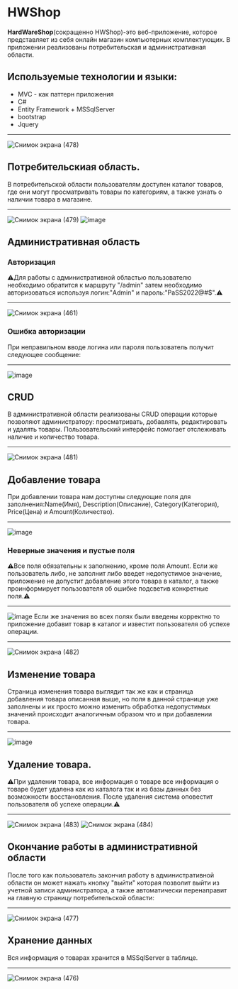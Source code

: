 # HWShop
**HardWareShop**(сокращенно HWShop)-это веб-приложение, которое представляет из себя онлайн магазин компьютерных комплектующих. В приложении реализованы потребительская и административная области.
## Используемые технологии и языки:
+ MVC - как паттерн приложения
+ C# 
+ Entity Framework + MSSqlServer 
+ bootstrap
+ Jquery
___
![Снимок экрана (478)](https://user-images.githubusercontent.com/55952268/153917527-a30a9cdf-74c3-4bfa-8dfa-0502974f88ff.png)
## Потребительскиая область.
В потребительской области пользователям доступен каталог товаров, где они могут просматривать товары по категориям, а также узнать о наличии товара в магазине.
___
![Снимок экрана (479)](https://user-images.githubusercontent.com/55952268/153917693-d29b00a7-329f-4f6a-a562-3b4c88276264.png)
![image](https://user-images.githubusercontent.com/55952268/153917916-5933589a-3c84-45f8-9758-a14bef7d4fa2.png)
## Административная область
### Авторизация
⚠️Для работы с административной областью пользователю необходимо обратится к маршруту "/admin" затем необходимо авторизоваться используя логин:"Admin" и пароль:"PaSS2022@#$".⚠️
___
![Снимок экрана (461)](https://user-images.githubusercontent.com/55952268/153482926-4f1228c4-f4d5-4939-aa56-a60d2bb67ddd.png)
### Ошибка авторизации
При неправильном вводе логина или пароля пользователь получит следующее сообщение:
___
![image](https://user-images.githubusercontent.com/55952268/153484079-d5d8306a-8a96-49cc-8fff-598193ed4cee.png)
## CRUD
В административной области реализованы CRUD операции которые позволяют администратору: просматривать, добавлять, редактировать и удалять товары. Пользовательский интерфейс помогает отслеживать наличие и количество товара.
___
![Снимок экрана (481)](https://user-images.githubusercontent.com/55952268/153918371-28613aef-5544-46cb-9eff-e1de88bbca75.png)
## Добавление товара
При добавлении товара нам доступны следующие поля для заполнения:Name(Имя), Description(Описание), Category(Категория), Price(Цена) и Amount(Количество). 
___
![image](https://user-images.githubusercontent.com/55952268/153485229-22bfc3f6-7249-4264-9101-ec5af4fbad07.png)
### Неверные значения и пустые поля
⚠️Все поля обязательны к заполнению, кроме поля Amount. Если же пользователь либо, не заполнит либо введет недопустимое значение, приложение не допустит добавление этого товара в каталог, а также проинформирует пользователя об ошибке подсветив конкретные поля.⚠️
___
![image](https://user-images.githubusercontent.com/55952268/153487327-a022a0c9-f6c2-43fb-9526-5677141be3a8.png)
Если же значения во всех полях были введены корректно то приложение добавит товар в каталог и известит пользователя об успехе операции.
___
![Снимок экрана (482)](https://user-images.githubusercontent.com/55952268/153922173-e5776c44-4e18-42e8-9bd4-5bc11a25f732.png)
## Изменение товара
Страница изменения товара выглядит так же как и страница добавления товара описанная выше, но поля в данной странице уже заполнены и их просто можно изменить обработка недопустимых значений происходит аналогичным образом что и при добавлении товара.
___
![image](https://user-images.githubusercontent.com/55952268/153492952-b553f80d-198d-4f6e-9ad7-1c57d84af7bd.png)
## Удаление товара.
⚠️При удалении товара, все информация о товаре все информация о товаре будет удалена как из каталога так и из базы данных без возможности восстановления. После удаления система оповестит пользователя об успехе операции.⚠️
___
![Снимок экрана (483)](https://user-images.githubusercontent.com/55952268/153922820-9560855a-f0f7-47e1-8f8c-300c84d7e113.png)
![Снимок экрана (484)](https://user-images.githubusercontent.com/55952268/153922894-26f3e931-e449-4099-b17e-1ef29f55d63d.png)
## Окончание работы в административной области
После того как пользователь закончил работу в административной области он может нажать кнопку "выйти" которая позволит выйти из учетной записи администратора, а также автоматически перенаправит на главную страницу потребительской области:
___
![Снимок экрана (477)](https://user-images.githubusercontent.com/55952268/153769491-4e015bde-78cf-41b6-8e3e-57777c8c65ab.png)
## Хранение данных
Вся информация о товарах хранится в MSSqlServer в таблице.
___
![Снимок экрана (476)](https://user-images.githubusercontent.com/55952268/153758362-812e6e1e-a4f4-4135-8ce3-4795fcb1f537.png)


